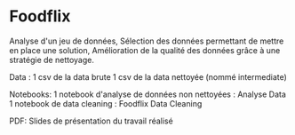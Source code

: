 # Foodflix
Analyse d'un jeu de données,
Sélection des données permettant de mettre en place une solution,
Amélioration de la qualité des données grâce à une stratégie de nettoyage.

Data : 
1 csv de la data brute
1 csv de la data nettoyée (nommé intermediate)

Notebooks:
1 notebook d'analyse de données non nettoyées : Analyse Data
1 notebook de data cleaning : Foodflix Data Cleaning

PDF:
Slides de présentation du travail réalisé
